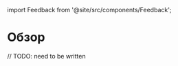 import Feedback from '@site/src/components/Feedback';

# Обзор

// TODO: need to be written <Feedback />


